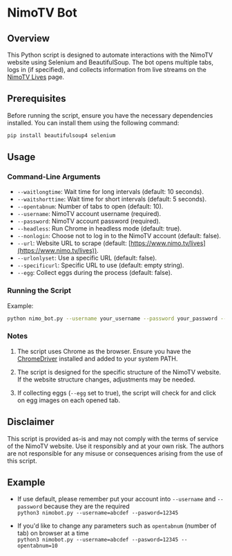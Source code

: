 # NimoTV Bot

## Overview

This Python script is designed to automate interactions with the NimoTV website using Selenium and BeautifulSoup. The bot opens multiple tabs, logs in (if specified), and collects information from live streams on the [NimoTV Lives](https://www.nimo.tv/lives) page.

## Prerequisites

Before running the script, ensure you have the necessary dependencies installed. You can install them using the following command:

```bash
pip install beautifulsoup4 selenium
```

## Usage

### Command-Line Arguments

- `--waitlongtime`: Wait time for long intervals (default: 10 seconds).
- `--waitshorttime`: Wait time for short intervals (default: 5 seconds).
- `--opentabnum`: Number of tabs to open (default: 10).
- `--username`: NimoTV account username (required).
- `--password`: NimoTV account password (required).
- `--headless`: Run Chrome in headless mode (default: true).
- `--nonlogin`: Choose not to log in to the NimoTV account (default: false).
- `--url`: Website URL to scrape (default: [https://www.nimo.tv/lives](https://www.nimo.tv/lives)).
- `--urlonlyset`: Use a specific URL (default: false).
- `--specificurl`: Specific URL to use (default: empty string).
- `--egg`: Collect eggs during the process (default: false).

### Running the Script

Example:

```bash
python nimo_bot.py --username your_username --password your_password --opentabnum 5
```

### Notes

1. The script uses Chrome as the browser. Ensure you have the [ChromeDriver](https://sites.google.com/chromium.org/driver/) installed and added to your system PATH.

2. The script is designed for the specific structure of the NimoTV website. If the website structure changes, adjustments may be needed.

3. If collecting eggs (`--egg` set to true), the script will check for and click on egg images on each opened tab.

## Disclaimer

This script is provided as-is and may not comply with the terms of service of the NimoTV website. Use it responsibly and at your own risk. The authors are not responsible for any misuse or consequences arising from the use of this script.

## Example
- If use default, please remember put your account into `--username` and `--password` because they are the required \
`python3 nimobot.py --username=abcdef --pasword=12345 `

- If you'd like to change any parameters such as `opentabnum` (number of tab) on browser at a time \
`python3 nimobot.py --username=abcdef --pasword=12345 --opentabnum=10 `
